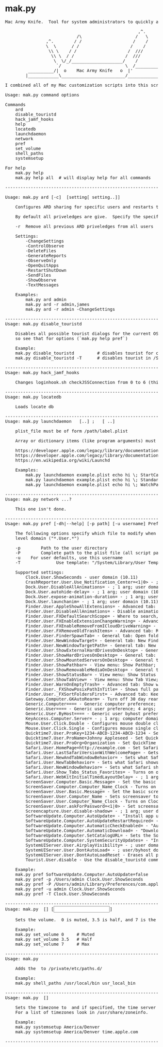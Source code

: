 # mak.py
<pre>
Mac Army Knife.  Tool for system administrators to quickly and easily hack a Mac.

                                                    ,^.
                            /\                     /   \
                ,^.        / /                    /    /
                \  \      / /                    /    /
                 \\ \    / /                    /  ///
                  \\ \  / /                    /  ///
                   \  \/_/____________________/    /
                    `/                         \  /_____________
         __________/|  o    Mac Army Knife   o  |'              \
        |____________\_________________________/_________________\

I combined all of my Mac customization scripts into this script.

Usage: mak.py command options

Commands
	ard
	disable_touristd
	hack_jamf_hooks
	help
	locatedb
	launchdaemon
	network
	pref
	set_volume
	shell_paths
	systemsetup

For help
	mak.py help <command name>
	mak.py help all  # will display help for all commands

------------------------------------------------------------------------------------------

Usage: mak.py ard [-c] <username[,username..]> [setting[ setting..]]

	Configures ARD sharing for specific users and restarts the service.

	By default all priveledges are give.  Specify the specific priveledges to use less than all.

	-r  Remove all previous ARD priveledges from all users

	Settings:
		-ChangeSettings
		-ControlObserve
		-DeleteFiles
		-GenerateReports
		-ObserveOnly
		-OpenQuitApps
		-RestartShutDown
		-SendFiles
		-ShowObserve
		-TextMessages

	Examples:
		mak.py ard admin
		mak.py ard -r admin,james
		mak.py ard -r admin -ChangeSettings
	
------------------------------------------------------------------------------------------
Usage: mak.py disable_touristd

	Disables all possible tourist dialogs for the current OS.  This uses the pref action
	so see that for options (`mak.py help pref`)

	Example:
	mak.py disable_touristd	        # disables tourist for current user
	mak.py disable_touristd -T      # disables tourist in /System/Library/User Template/English.lproj
	
------------------------------------------------------------------------------------------
Usage: mak.py hack_jamf_hooks

	Changes loginhook.sh checkJSSConnection from 0 to 6 (this waits for a network connection before the jamf any login policies will run).
	
------------------------------------------------------------------------------------------
Usage: mak.py locatedb

	Loads locate db
	
------------------------------------------------------------------------------------------
Usage: mak.py launchdaemon <plist_file> <program arg> [<program arg>..] ; <key> <value> [<key> <value>..]

	plist_file must be of form /path/label.plist

	Array or dictionary items (like program arguments) must be terminated with ";" (don't forget to quote or escape it).

	https://developer.apple.com/legacy/library/documentation/Darwin/Reference/ManPages/man5/launchd.plist.5.html
	https://developer.apple.com/legacy/library/documentation/Darwin/Reference/ManPages/man5/plist.5.html
	https://en.wikipedia.org/wiki/Launchd

	Examples:
        mak.py launchdaemon example.plist echo hi \; StartCalendarInterval Hour 4 Minute 0 Weekday 0 \;
		mak.py launchdaemon example.plist echo hi \; StandardOutPath /var/log/complete_enrollment.log StandardErrorPath /var/log/complete_enrollment.err.log RunAtLoad 1
		mak.py launchdaemon example.plist echo hi \; WatchPaths /Library/Admin/launchdwatch \;
	
------------------------------------------------------------------------------------------
Usage: mak.py network ...?

	This one isn't done.
	
------------------------------------------------------------------------------------------
Usage: mak.py pref [-dh|--help] [-p path] [-u username] Preference.Name[:Option]

	The following options specify which file to modify when the default is in the user
	level domain ("*.User.*")

    -p <path>       Path to the user directory
    -P <path>       Complete path to the plist file (all script path logic is skipped)
    -u <username>   For user defaults, use this username
    -T              Use template: "/System/Library/User Template/English.lproj"

	Supported settings:
		Clock.User.ShowSeconds - user domain (10.11)
		CrashReporter.User.Use_Notification_Center=<1|0> - ; 1 arg; user domain (10.11)
		Dock.User.DisableAllAnimations=<float> - ; 1 arg; user domain (10.11)
		Dock.User.autohide-delay=<float> - ; 1 arg; user domain (10.11)
		Dock.User.expose-animation-duration=<float> - ; 1 arg; user domain (10.11)
		Dock.User.launchanim=<true|false> - ; 1 arg; user domain (10.11)
		Finder.User.AppleShowAllExtensions=<true|false> - Advanced tab: Show all filename extensions; 1 arg; user domain (10.12)
		Finder.User.DisableAllAnimations=<true|false> - Disable animation when opening the Info window in Finder; 1 arg; user domain (10.11)
		Finder.User.FXDefaultSearchScope=<SCev|SCcf|SCsp> - Where to search, computer (SCev), current folder (SCcf), or previous scope (SCsp); 1 arg; user domain (10.12)
		Finder.User.FXEnableExtensionChangeWarning=<true|false> - Advanced tab: Show warning before changing an extension; 1 arg; user domain (10.12)
		Finder.User.FXEnableRemoveFromICloudDriveWarning=<true|false> - Advanced tab: Show warning before removing from iCloud Drive; 1 arg; user domain (10.12)
		Finder.User.FXRemoveOldTrashItems=<true|false> - Advanced tab: Remove items from the Trash after 30 days; 1 arg; user domain (10.12)
		Finder.User.FinderSpawnTab=<true|false> - General tab: Open folders in tabs intead of new windows; 1 arg; user domain (10.12)
		Finder.User.NewWindowTarget=<PfCm|PfVo|PfHm|PfDe|PfDo|PfID|PfAF|PfLo> - General tab: New Finder windows shows: PfCm - computer, PfVo - volume, PfHm - Home, PfDe - Desktop, PfDo - Documents, PfID - iCloud, PfAF - All Files, PfLo - Other; 1 arg; user domain (10.12)
		Finder.User.NewWindowTargetPath=<file:///...> - General tab: New Finder windows shows: PfCm - empty string, PfVo - /, PfHm - /Users/name/, PfDe - /Users/name/Desktop/, PfDo - /Users/name/Documents/, PfID - /Users/name/Library/Mobile%20Documents/com~apple~CloudDocs/, PfAF - /System/Library/CoreServices/Finder.app/Contents/Resources/MyLibraries/myDocuments.cannedSearch, Other - Anything; 1 arg; user domain (10.12)
		Finder.User.ShowExternalHardDrivesOnDesktop=<true|false> - General tab: Show External Hard Drives On Desktop; 1 arg; user domain (10.12)
		Finder.User.ShowHardDrivesOnDesktop=<true|false> - General tab: Show Hard Drives On Desktop; 1 arg; user domain (10.12)
		Finder.User.ShowMountedServersOnDesktop=<true|false> - General tab: Show Mounted Servers On Desktop; 1 arg; user domain (10.12)
		Finder.User.ShowPathbar=<true|false> - View menu: Show Pathbar; 1 arg; user domain (10.12)
		Finder.User.ShowRemovableMediaOnDesktop=<true|false> - General tab: Show Removable Media On Desktop; 1 arg; user domain (10.12)
		Finder.User.ShowStatusBar=<true|false> - View menu: Show Status Bar; 1 arg; user domain (10.12)
		Finder.User.ShowTabView=<true|false> - View menu: Show Tab View; 1 arg; user domain (10.12)
		Finder.User.WarnOnEmptyTrash=<true|false> - Advanced tab: Show warning before emptying the Trash; 1 arg; user domain (10.12)
		Finder.User._FXShowPosixPathInTitle=<true|false> - Shows full path in title; 1 arg; user domain (10.12)
		Finder.User._FXSortFoldersFirst=<true|false> - Advanced tab: Keep Folders on top when sorting by name; 1 arg; user domain (10.12)
		Gateway.Computer.GKAutoRearm=<true|false> - Turn off 30 day rearm ; 1 arg; user domain (10.11)
		Generic.Computer=<domain>=<key>=<format>=<value> - Generic computer preference; 4 args; user domain
		Generic.User=<domain>=<key>=<format>=<value> - Generic user preference; 4 args; user domain
		Generic.User.ByHost=<domain>=<key>=<format>=<value> - Generic user byhost preference; 4 args; user domain
		KeyAccess.Computer.Server=<url> - ; 1 arg; computer domain (10.11)
		Mouse.User.Click.Double - Configures mouse double click; user domain (10.11)
		Mouse.User.Click.Single - Configures mouse single click; user domain (10.11)
		Quicktime7.User.ProKey=1234-ABCD-1234-ABCD-1234 - Set QuickTime 7 Pro Registration Key; 1 arg; user/byhost domain (10.12)
		Quicktime7.User.ProName=Johnny Appleseed - Set QuickTime 7 Pro Name; 1 arg; user/byhost domain (10.12)
		Quicktime7.User.ProOrg=Organization - Set QuickTime 7 Pro Organization; 1 arg; user/byhost domain (10.12)
		Safari.User.HomePage=http://example.com - Set Safari's homepage; 1 arg; user domain (10.11)
		Safari.User.LastSafariVersionWithWelcomePage=<string> - Gets rid of the Welcome to Safari message; 1 arg; user domain (10.11)
		Safari.User.NewAndTabWindowBehavior=<int> - Sets what Safari shows in new tabs and windows; 1 arg; user domain (10.11)
		Safari.User.NewTabBehavior=<int> - Sets what Safari shows in new tabs; 1 arg; user domain (10.11)
		Safari.User.NewWindowBehavior=<int> - Sets what Safari shows in new windows; 1 arg; user domain (10.11)
		Safari.User.Show_Tabs_Status_Favorites=<true|false> - Turns on or off Tab, Status, and Favorites bar; 1 arg; user domain (10.11)
		Safari.User.WebKitInitialTimedLayoutDelay=<float> - ; 1 arg; user domain (10.11)
		ScreenSaver.Computer.Basic.Message=<Message> - Set the basic screensaver password; 1 arg; computer domain (10.11)
		ScreenSaver.Computer.Computer_Name_Clock - Turns on Clock for Computer Name Module; computer domain (10.11)
		ScreenSaver.User.Basic.Message=<Message> - Set the basic screensaver password; 1 arg; user/byhost domain (10.11)
		ScreenSaver.User.Computer_Name - Sets screensaver to Computer Name; user/byhost domain (10.11)
		ScreenSaver.User.Computer_Name_Clock - Turns on Clock for Computer Name Module; user/byhost domain (10.11)
		ScreenSaver.User.askForPassword=<1|0> - Set screensaver password; 1 arg: 0 off, 1 on; user domain (10.11)
		Screencapture.User.disable-shadow=<true|false> - ; 1 arg; user domain (10.11)
		SoftwareUpdate.Computer.AutoUpdate=<true|false> - "Install app updates", requires AutomaticCheckEnabled and AutomaticDownload; 1 arg: 0 off, 1 on; (10.12)
		SoftwareUpdate.Computer.AutoUpdateRestartRequired=<true|false> - "Install macOS updates", requires AutomaticCheckEnabled and AutomaticDownload; 1 arg: 0 off, 1 on; (10.12)
		SoftwareUpdate.Computer.AutomaticCheckEnabled=<true|false> - "Automatically check for updates"; 1 arg: 0 off, 1 on; (10.12)
		SoftwareUpdate.Computer.AutomaticDownload=<true|false> - "Download newly available updates in the background", requires AutomaticCheckEnabled; 1 arg: 0 off, 1 on; (10.12)
		SoftwareUpdate.Computer.SetCatalogURL=<http://example.com:8088/index.sucatalog> - Sets the SoftwareUpdate CatalogURL, which must be a Mac OS X Server with the Software Update service activated; (10.12)
		SoftwareUpdate.Computer.SystemSecurityUpdates=<true|false> - "Install system data files and security updates", requires AutomaticCheckEnabled; 1 arg: 0 off, 1 on; (10.12)
		SystemUIServer.User.AirplayVisibility=<true|false> - ; user domain (10.12)
		SystemUIServer.User.DontAutoLoad=<path of menu extra> - ; user/byhost domain (10.11)
		SystemUIServer.User.DontAutoLoadReset - Erases all previous dont auto load items; user/byhost domain (10.11)
		Tourist.User.disable - Use the disable_touristd command, not the pref command ; user domain (any OS)

	Example:
	mak.py pref SoftwareUpdate.Computer.AutoUpdate=false
	mak.py pref -p /Users/admin Clock.User.ShowSeconds
	mak.py pref -P /Users/admin/Library/Preferences/com.apple.menuextra.clock.plist Clock.User.ShowSeconds
	mak.py pref -u admin Clock.User.ShowSeconds
	mak.py pref -T Clock.User.ShowSeconds
	
------------------------------------------------------------------------------------------
Usage: mak.py <Volume> [<Output Volume>] [<Input Volume>]

	Sets the volume.  0 is muted, 3.5 is half, and 7 is the max.

	Example:
	mak.py set_volume 0     # Muted
	mak.py set_volume 3.5   # Half
	mak.py set_volume 7     # Max
	
------------------------------------------------------------------------------------------
Usage: mak.py <path> <name>

	Adds the <path> to /private/etc/paths.d/<name>

	Example:
	mak.py shell_paths /usr/local/bin usr_local_bin
	
------------------------------------------------------------------------------------------
Usage: mak.py <Zone> [<ntp server>]

	Sets the timezone to <Zone> and if specified, the time server to <ntp server>.
	For a list of timezones look in /usr/share/zoneinfo.

	Example:
	mak.py systemsetup America/Denver
	mak.py systemsetup America/Denver time.apple.com
	
------------------------------------------------------------------------------------------
</pre>
